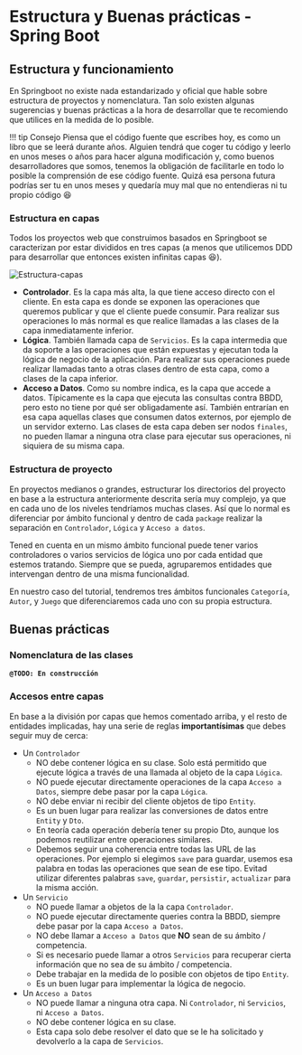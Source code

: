 # Estructura y Buenas prácticas - Spring Boot

## Estructura y funcionamiento

En Springboot no existe nada estandarizado y oficial que hable sobre estructura de proyectos y nomenclatura. Tan solo existen algunas sugerencias y buenas prácticas a la hora de desarrollar que te recomiendo que utilices en la medida de lo posible.

!!! tip Consejo
    Piensa que el código fuente que escribes hoy, es como un libro que se leerá durante años. Alguien tendrá que coger tu código y leerlo en unos meses o años para hacer alguna modificación y, como buenos desarrolladores que somos, tenemos la obligación de facilitarle en todo lo posible la comprensión de ese código fuente. Quizá esa persona futura podrías ser tu en unos meses y quedaría muy mal que no entendieras ni tu propio código :laughing:

### Estructura en capas

Todos los proyectos web que construimos basados en Springboot se caracterizan por estar divididos en tres capas (a menos que utilicemos DDD para desarrollar que entonces existen infinitas capas :laughing:).

![Estructura-capas](../assets/images/estructura-capas.png)

* **Controlador**. Es la capa más alta, la que tiene acceso directo con el cliente. En esta capa es donde se exponen las operaciones que queremos publicar y que el cliente puede consumir. Para realizar sus operaciones lo más normal es que realice llamadas a las clases de la capa inmediatamente inferior.
* **Lógica**. También llamada capa de `Servicios`. Es la capa intermedia que da soporte a las operaciones que están expuestas y ejecutan toda la lógica de negocio de la aplicación. Para realizar sus operaciones puede realizar llamadas tanto a otras clases dentro de esta capa, como a clases de la capa inferior.
* **Acceso a Datos**. Como su nombre indica, es la capa que accede a datos. Típicamente es la capa que ejecuta las consultas contra BBDD, pero esto no tiene por qué ser obligadamente así. También entrarían en esa capa aquellas clases que consumen datos externos, por ejemplo de un servidor externo. Las clases de esta capa deben ser nodos `finales`, no pueden llamar a ninguna otra clase para ejecutar sus operaciones, ni siquiera de su misma capa.

### Estructura de proyecto

En proyectos medianos o grandes, estructurar los directorios del proyecto en base a la estructura anteriormente descrita sería muy complejo, ya que en cada uno de los niveles tendríamos muchas clases. Así que lo normal es diferenciar por ámbito funcional y dentro de cada `package` realizar la separación en `Controlador`, `Lógica` y `Acceso a datos`.

Tened en cuenta en un mismo ámbito funcional puede tener varios controladores o varios servicios de lógica uno por cada entidad que estemos tratando. Siempre que se pueda, agruparemos entidades que intervengan dentro de una misma funcionalidad. 

En nuestro caso del tutorial, tendremos tres ámbitos funcionales `Categoría`, `Autor`, y `Juego` que diferenciaremos cada uno con su propia estructura.


## Buenas prácticas

### Nomenclatura de las clases

**`@TODO: En construcción`**

### Accesos entre capas

En base a la división por capas que hemos comentado arriba, y el resto de entidades implicadas, hay una serie de reglas **importantísimas** que debes seguir muy de cerca:

* Un `Controlador`
    * NO debe contener lógica en su clase. Solo está permitido que ejecute lógica a través de una llamada al objeto de la capa `Lógica`.
    * NO puede ejecutar directamente operaciones de la capa `Acceso a Datos`, siempre debe pasar por la capa `Lógica`.
    * NO debe enviar ni recibir del cliente objetos de tipo `Entity`.
    * Es un buen lugar para realizar las conversiones de datos entre `Entity` y `Dto`.
    * En teoría cada operación debería tener su propio Dto, aunque los podemos reutilizar entre operaciones similares.
    * Debemos seguir una coherencia entre todas las URL de las operaciones. Por ejemplo si elegimos `save` para guardar, usemos esa palabra en todas las operaciones que sean de ese tipo. Evitad utilizar diferentes palabras `save`, `guardar`, `persistir`, `actualizar` para la misma acción.
* Un `Servicio`
    * NO puede llamar a objetos de la la capa `Controlador`.
    * NO puede ejecutar directamente queries contra la BBDD, siempre debe pasar por la capa `Acceso a Datos`.
    * NO debe llamar a `Acceso a Datos` que **NO** sean de su ámbito / competencia.
    * Si es necesario puede llamar a otros `Servicios` para recuperar cierta información que no sea de su ámbito / competencia.
    * Debe trabajar en la medida de lo posible con objetos de tipo `Entity`.
    * Es un buen lugar para implementar la lógica de negocio.
* Un `Acceso a Datos`
    * NO puede llamar a ninguna otra capa. Ni `Controlador`, ni `Servicios`, ni `Acceso a Datos`.
    * NO debe contener lógica en su clase.
    * Esta capa solo debe resolver el dato que se le ha solicitado y devolverlo a la capa de `Servicios`.


